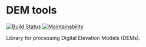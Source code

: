 # DEM tools

[![Build Status](https://travis-ci.com/jomey/dem-tools.svg?token=SJDx7Rwn9izFYoTNVAfu&branch=master)](https://travis-ci.com/jomey/dem-tools)
[![Maintainability](https://api.codeclimate.com/v1/badges/37fa0ad901a15ff35678/maintainability)](https://codeclimate.com/github/jomey/dem-tools/maintainability)

Library for processing Digital Elevation Models (DEMs).

